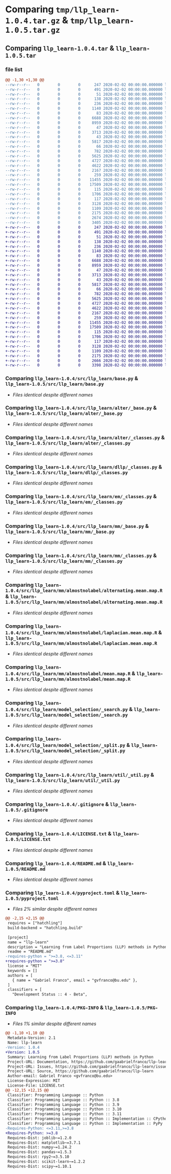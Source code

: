 # Comparing `tmp/llp_learn-1.0.4.tar.gz` & `tmp/llp_learn-1.0.5.tar.gz`

## Comparing `llp_learn-1.0.4.tar` & `llp_learn-1.0.5.tar`

### file list

```diff
@@ -1,30 +1,30 @@
--rw-r--r--   0        0        0      247 2020-02-02 00:00:00.000000 llp_learn-1.0.4/mkdocs.yml
--rw-r--r--   0        0        0      491 2020-02-02 00:00:00.000000 llp_learn-1.0.4/docs/index.md
--rw-r--r--   0        0        0       51 2020-02-02 00:00:00.000000 llp_learn-1.0.4/docs/reference.md
--rw-r--r--   0        0        0      138 2020-02-02 00:00:00.000000 llp_learn-1.0.4/src/llp_learn/__about__.py
--rw-r--r--   0        0        0      236 2020-02-02 00:00:00.000000 llp_learn-1.0.4/src/llp_learn/__init__.py
--rw-r--r--   0        0        0     1140 2020-02-02 00:00:00.000000 llp_learn-1.0.4/src/llp_learn/base.py
--rw-r--r--   0        0        0       83 2020-02-02 00:00:00.000000 llp_learn-1.0.4/src/llp_learn/alter/__init__.py
--rw-r--r--   0        0        0     6688 2020-02-02 00:00:00.000000 llp_learn-1.0.4/src/llp_learn/alter/_base.py
--rw-r--r--   0        0        0     8959 2020-02-02 00:00:00.000000 llp_learn-1.0.4/src/llp_learn/alter/_classes.py
--rw-r--r--   0        0        0       47 2020-02-02 00:00:00.000000 llp_learn-1.0.4/src/llp_learn/dllp/__init__.py
--rw-r--r--   0        0        0     3713 2020-02-02 00:00:00.000000 llp_learn-1.0.4/src/llp_learn/dllp/_classes.py
--rw-r--r--   0        0        0       43 2020-02-02 00:00:00.000000 llp_learn-1.0.4/src/llp_learn/em/__init__.py
--rw-r--r--   0        0        0     5817 2020-02-02 00:00:00.000000 llp_learn-1.0.4/src/llp_learn/em/_classes.py
--rw-r--r--   0        0        0       66 2020-02-02 00:00:00.000000 llp_learn-1.0.4/src/llp_learn/mm/__init__.py
--rw-r--r--   0        0        0      782 2020-02-02 00:00:00.000000 llp_learn-1.0.4/src/llp_learn/mm/_base.py
--rw-r--r--   0        0        0     5625 2020-02-02 00:00:00.000000 llp_learn-1.0.4/src/llp_learn/mm/_classes.py
--rw-r--r--   0        0        0     4727 2020-02-02 00:00:00.000000 llp_learn-1.0.4/src/llp_learn/mm/almostnolabel/alternating.mean.map.R
--rw-r--r--   0        0        0     4622 2020-02-02 00:00:00.000000 llp_learn-1.0.4/src/llp_learn/mm/almostnolabel/laplacian.mean.map.R
--rw-r--r--   0        0        0     2167 2020-02-02 00:00:00.000000 llp_learn-1.0.4/src/llp_learn/mm/almostnolabel/mean.map.R
--rw-r--r--   0        0        0      259 2020-02-02 00:00:00.000000 llp_learn-1.0.4/src/llp_learn/model_selection/__init__.py
--rw-r--r--   0        0        0    11455 2020-02-02 00:00:00.000000 llp_learn-1.0.4/src/llp_learn/model_selection/_search.py
--rw-r--r--   0        0        0    17509 2020-02-02 00:00:00.000000 llp_learn-1.0.4/src/llp_learn/model_selection/_split.py
--rw-r--r--   0        0        0      115 2020-02-02 00:00:00.000000 llp_learn-1.0.4/src/llp_learn/util/__init__.py
--rw-r--r--   0        0        0     1706 2020-02-02 00:00:00.000000 llp_learn-1.0.4/src/llp_learn/util/_util.py
--rw-r--r--   0        0        0      117 2020-02-02 00:00:00.000000 llp_learn-1.0.4/tests/__init__.py
--rw-r--r--   0        0        0     3128 2020-02-02 00:00:00.000000 llp_learn-1.0.4/.gitignore
--rw-r--r--   0        0        0     1109 2020-02-02 00:00:00.000000 llp_learn-1.0.4/LICENSE.txt
--rw-r--r--   0        0        0     2175 2020-02-02 00:00:00.000000 llp_learn-1.0.4/README.md
--rw-r--r--   0        0        0     2674 2020-02-02 00:00:00.000000 llp_learn-1.0.4/pyproject.toml
--rw-r--r--   0        0        0     3405 2020-02-02 00:00:00.000000 llp_learn-1.0.4/PKG-INFO
+-rw-r--r--   0        0        0      247 2020-02-02 00:00:00.000000 llp_learn-1.0.5/mkdocs.yml
+-rw-r--r--   0        0        0      491 2020-02-02 00:00:00.000000 llp_learn-1.0.5/docs/index.md
+-rw-r--r--   0        0        0       51 2020-02-02 00:00:00.000000 llp_learn-1.0.5/docs/reference.md
+-rw-r--r--   0        0        0      138 2020-02-02 00:00:00.000000 llp_learn-1.0.5/src/llp_learn/__about__.py
+-rw-r--r--   0        0        0      236 2020-02-02 00:00:00.000000 llp_learn-1.0.5/src/llp_learn/__init__.py
+-rw-r--r--   0        0        0     1140 2020-02-02 00:00:00.000000 llp_learn-1.0.5/src/llp_learn/base.py
+-rw-r--r--   0        0        0       83 2020-02-02 00:00:00.000000 llp_learn-1.0.5/src/llp_learn/alter/__init__.py
+-rw-r--r--   0        0        0     6688 2020-02-02 00:00:00.000000 llp_learn-1.0.5/src/llp_learn/alter/_base.py
+-rw-r--r--   0        0        0     8959 2020-02-02 00:00:00.000000 llp_learn-1.0.5/src/llp_learn/alter/_classes.py
+-rw-r--r--   0        0        0       47 2020-02-02 00:00:00.000000 llp_learn-1.0.5/src/llp_learn/dllp/__init__.py
+-rw-r--r--   0        0        0     3713 2020-02-02 00:00:00.000000 llp_learn-1.0.5/src/llp_learn/dllp/_classes.py
+-rw-r--r--   0        0        0       43 2020-02-02 00:00:00.000000 llp_learn-1.0.5/src/llp_learn/em/__init__.py
+-rw-r--r--   0        0        0     5817 2020-02-02 00:00:00.000000 llp_learn-1.0.5/src/llp_learn/em/_classes.py
+-rw-r--r--   0        0        0       66 2020-02-02 00:00:00.000000 llp_learn-1.0.5/src/llp_learn/mm/__init__.py
+-rw-r--r--   0        0        0      782 2020-02-02 00:00:00.000000 llp_learn-1.0.5/src/llp_learn/mm/_base.py
+-rw-r--r--   0        0        0     5625 2020-02-02 00:00:00.000000 llp_learn-1.0.5/src/llp_learn/mm/_classes.py
+-rw-r--r--   0        0        0     4727 2020-02-02 00:00:00.000000 llp_learn-1.0.5/src/llp_learn/mm/almostnolabel/alternating.mean.map.R
+-rw-r--r--   0        0        0     4622 2020-02-02 00:00:00.000000 llp_learn-1.0.5/src/llp_learn/mm/almostnolabel/laplacian.mean.map.R
+-rw-r--r--   0        0        0     2167 2020-02-02 00:00:00.000000 llp_learn-1.0.5/src/llp_learn/mm/almostnolabel/mean.map.R
+-rw-r--r--   0        0        0      259 2020-02-02 00:00:00.000000 llp_learn-1.0.5/src/llp_learn/model_selection/__init__.py
+-rw-r--r--   0        0        0    11455 2020-02-02 00:00:00.000000 llp_learn-1.0.5/src/llp_learn/model_selection/_search.py
+-rw-r--r--   0        0        0    17509 2020-02-02 00:00:00.000000 llp_learn-1.0.5/src/llp_learn/model_selection/_split.py
+-rw-r--r--   0        0        0      115 2020-02-02 00:00:00.000000 llp_learn-1.0.5/src/llp_learn/util/__init__.py
+-rw-r--r--   0        0        0     1706 2020-02-02 00:00:00.000000 llp_learn-1.0.5/src/llp_learn/util/_util.py
+-rw-r--r--   0        0        0      117 2020-02-02 00:00:00.000000 llp_learn-1.0.5/tests/__init__.py
+-rw-r--r--   0        0        0     3128 2020-02-02 00:00:00.000000 llp_learn-1.0.5/.gitignore
+-rw-r--r--   0        0        0     1109 2020-02-02 00:00:00.000000 llp_learn-1.0.5/LICENSE.txt
+-rw-r--r--   0        0        0     2175 2020-02-02 00:00:00.000000 llp_learn-1.0.5/README.md
+-rw-r--r--   0        0        0     2666 2020-02-02 00:00:00.000000 llp_learn-1.0.5/pyproject.toml
+-rw-r--r--   0        0        0     3398 2020-02-02 00:00:00.000000 llp_learn-1.0.5/PKG-INFO
```

### Comparing `llp_learn-1.0.4/src/llp_learn/base.py` & `llp_learn-1.0.5/src/llp_learn/base.py`

 * *Files identical despite different names*

### Comparing `llp_learn-1.0.4/src/llp_learn/alter/_base.py` & `llp_learn-1.0.5/src/llp_learn/alter/_base.py`

 * *Files identical despite different names*

### Comparing `llp_learn-1.0.4/src/llp_learn/alter/_classes.py` & `llp_learn-1.0.5/src/llp_learn/alter/_classes.py`

 * *Files identical despite different names*

### Comparing `llp_learn-1.0.4/src/llp_learn/dllp/_classes.py` & `llp_learn-1.0.5/src/llp_learn/dllp/_classes.py`

 * *Files identical despite different names*

### Comparing `llp_learn-1.0.4/src/llp_learn/em/_classes.py` & `llp_learn-1.0.5/src/llp_learn/em/_classes.py`

 * *Files identical despite different names*

### Comparing `llp_learn-1.0.4/src/llp_learn/mm/_base.py` & `llp_learn-1.0.5/src/llp_learn/mm/_base.py`

 * *Files identical despite different names*

### Comparing `llp_learn-1.0.4/src/llp_learn/mm/_classes.py` & `llp_learn-1.0.5/src/llp_learn/mm/_classes.py`

 * *Files identical despite different names*

### Comparing `llp_learn-1.0.4/src/llp_learn/mm/almostnolabel/alternating.mean.map.R` & `llp_learn-1.0.5/src/llp_learn/mm/almostnolabel/alternating.mean.map.R`

 * *Files identical despite different names*

### Comparing `llp_learn-1.0.4/src/llp_learn/mm/almostnolabel/laplacian.mean.map.R` & `llp_learn-1.0.5/src/llp_learn/mm/almostnolabel/laplacian.mean.map.R`

 * *Files identical despite different names*

### Comparing `llp_learn-1.0.4/src/llp_learn/mm/almostnolabel/mean.map.R` & `llp_learn-1.0.5/src/llp_learn/mm/almostnolabel/mean.map.R`

 * *Files identical despite different names*

### Comparing `llp_learn-1.0.4/src/llp_learn/model_selection/_search.py` & `llp_learn-1.0.5/src/llp_learn/model_selection/_search.py`

 * *Files identical despite different names*

### Comparing `llp_learn-1.0.4/src/llp_learn/model_selection/_split.py` & `llp_learn-1.0.5/src/llp_learn/model_selection/_split.py`

 * *Files identical despite different names*

### Comparing `llp_learn-1.0.4/src/llp_learn/util/_util.py` & `llp_learn-1.0.5/src/llp_learn/util/_util.py`

 * *Files identical despite different names*

### Comparing `llp_learn-1.0.4/.gitignore` & `llp_learn-1.0.5/.gitignore`

 * *Files identical despite different names*

### Comparing `llp_learn-1.0.4/LICENSE.txt` & `llp_learn-1.0.5/LICENSE.txt`

 * *Files identical despite different names*

### Comparing `llp_learn-1.0.4/README.md` & `llp_learn-1.0.5/README.md`

 * *Files identical despite different names*

### Comparing `llp_learn-1.0.4/pyproject.toml` & `llp_learn-1.0.5/pyproject.toml`

 * *Files 2% similar despite different names*

```diff
@@ -2,15 +2,15 @@
 requires = ["hatchling"]
 build-backend = "hatchling.build"
 
 [project]
 name = "llp-learn"
 description = "Learning from Label Proportions (LLP) methods in Python"
 readme = "README.md"
-requires-python = ">=3.8, <=3.11"
+requires-python = ">=3.8"
 license = "MIT"
 keywords = []
 authors = [
   { name = "Gabriel Franco", email = "gvfranco@bu.edu" },
 ]
 classifiers = [
   "Development Status :: 4 - Beta",
```

### Comparing `llp_learn-1.0.4/PKG-INFO` & `llp_learn-1.0.5/PKG-INFO`

 * *Files 1% similar despite different names*

```diff
@@ -1,10 +1,10 @@
 Metadata-Version: 2.1
 Name: llp-learn
-Version: 1.0.4
+Version: 1.0.5
 Summary: Learning from Label Proportions (LLP) methods in Python
 Project-URL: Documentation, https://github.com/gaabrielfranco/llp-learn#readme
 Project-URL: Issues, https://github.com/gaabrielfranco/llp-learn/issues
 Project-URL: Source, https://github.com/gaabrielfranco/llp-learn
 Author-email: Gabriel Franco <gvfranco@bu.edu>
 License-Expression: MIT
 License-File: LICENSE.txt
@@ -12,15 +12,15 @@
 Classifier: Programming Language :: Python
 Classifier: Programming Language :: Python :: 3.8
 Classifier: Programming Language :: Python :: 3.9
 Classifier: Programming Language :: Python :: 3.10
 Classifier: Programming Language :: Python :: 3.11
 Classifier: Programming Language :: Python :: Implementation :: CPython
 Classifier: Programming Language :: Python :: Implementation :: PyPy
-Requires-Python: <=3.11,>=3.8
+Requires-Python: >=3.8
 Requires-Dist: joblib~=1.2.0
 Requires-Dist: matplotlib~=3.7.1
 Requires-Dist: numpy~=1.24.2
 Requires-Dist: pandas~=1.5.3
 Requires-Dist: rpy2~=3.5.10
 Requires-Dist: scikit-learn~=1.2.2
 Requires-Dist: scipy~=1.10.1
```

